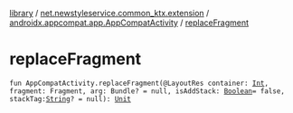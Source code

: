 [library](../../index.md) / [net.newstyleservice.common_ktx.extension](../index.md) / [androidx.appcompat.app.AppCompatActivity](index.md) / [replaceFragment](./replace-fragment.md)

# replaceFragment

`fun AppCompatActivity.replaceFragment(@LayoutRes container: `[`Int`](https://kotlinlang.org/api/latest/jvm/stdlib/kotlin/-int/index.html)`, fragment: Fragment, arg: Bundle? = null, isAddStack: `[`Boolean`](https://kotlinlang.org/api/latest/jvm/stdlib/kotlin/-boolean/index.html)` = false, stackTag: `[`String`](https://kotlinlang.org/api/latest/jvm/stdlib/kotlin/-string/index.html)`? = null): `[`Unit`](https://kotlinlang.org/api/latest/jvm/stdlib/kotlin/-unit/index.html)